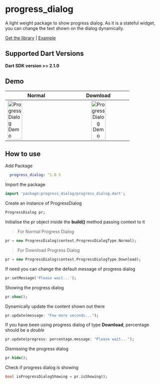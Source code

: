 # progress_dialog

A light weight package to show progress dialog. As it is a stateful widget, you can change the text shown on the dialog dynamically.

[Get the library](https://pub.dartlang.org/packages/progress_dialog) | [Example](https://pub.dartlang.org/packages/progress_dialog#-example-tab-)

## Supported Dart Versions
**Dart SDK version >= 2.1.0**

## Demo
| Normal        | Download      |
| ------------- |:-------------:|
|<img src="https://raw.githubusercontent.com/fayaz07/progress_dialog/master/stateful_1.gif" width="50%" height="50%" alt="ProgressDialog Demo" />       | <img src="https://raw.githubusercontent.com/fayaz07/progress_dialog/master/stateful_2.gif" width="50%" height="40%" alt="ProgressDialog Demo" /> |


## How to use

Add Package
```yaml
  progress_dialog: ^1.0.5
```

Import the package

```dart
import 'package:progress_dialog/progress_dialog.dart';
```
Create an instance of ProgressDialog
```dart
ProgressDialog pr;
```

Initialise the pr object inside the **build()** method passing context to it

> For Normal Progress Dialog
```dart
pr = new ProgressDialog(context,ProgressDialogType.Normal);
```

> For Download Progress Dialog
```dart
pr = new ProgressDialog(context,ProgressDialogType.Download);
```

If need you can change the default message of progress dialog
```dart
pr.setMessage('Please wait...');
```

Showing the progress dialog
```dart
pr.show();
```

Dynamically update the content shown out there
```dart
pr.update(message: "Few more seconds...");
```

If you have been using progress dialog of type **Download**, percentage should be a *double*
```dart
pr.update(progress: percentage,message: "Please wait...");
```

Dismissing the progress dialog
```dart
pr.hide();
```

Check if progress dialog is showing
```dart
bool isProgressDialogShowing = pr.isShowing();
```

